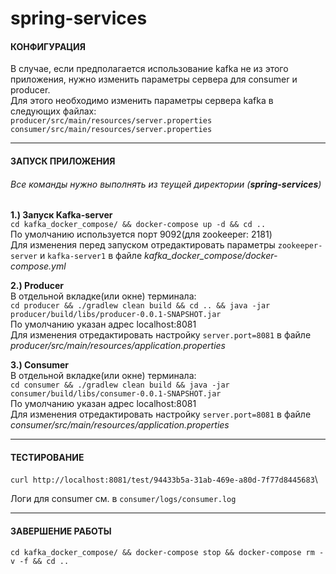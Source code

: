 # spring-services

#### КОНФИГУРАЦИЯ

В случае, если  предполагается использование kafka не из этого приложения, нужно изменить параметры сервера для consumer и producer.\
Для этого необходимо изменить параметры сервера kafka в следующих файлах:\
 `producer/src/main/resources/server.properties`\
 `consumer/src/main/resources/server.properties`
 
___
#### ЗАПУСК ПРИЛОЖЕНИЯ
###### Все команды нужно выполнять из теущей директории (**spring-services**)

**1.) Запуск Kafka-server**\
`cd kafka_docker_compose/ && docker-compose up -d && cd ..`\
По умолчанию используется порт 9092(для zookeeper: 2181)\
Для изменения перед запуском отредактировать параметры `zookeeper-server` и `kafka-server1` в файле _kafka_docker_compose/docker-compose.yml_

 **2.) Producer**\
 В отдельной вкладке(или окне) терминала:\
`cd producer && ./gradlew clean build && cd .. && java -jar producer/build/libs/producer-0.0.1-SNAPSHOT.jar`\
По умолчанию указан адрес localhost:8081\
Для изменения отредактировать настройку `server.port=8081` в файле\
_producer/src/main/resources/application.properties_

 **3.) Consumer**\
 В отдельной вкладке(или окне) терминала:\
`cd consumer && ./gradlew clean build && java -jar consumer/build/libs/consumer-0.0.1-SNAPSHOT.jar`\
По умолчанию указан адрес localhost:8081\
Для изменения отредактировать настройку `server.port=8081` в файле\
_consumer/src/main/resources/application.properties_

___

#### ТЕСТИРОВАНИЕ

`curl http://localhost:8081/test/94433b5a-31ab-469e-a80d-7f77d8445683`\

Логи для consumer см. в `consumer/logs/consumer.log`
___
#### ЗАВЕРШЕНИЕ РАБОТЫ

`cd kafka_docker_compose/ && docker-compose stop && docker-compose rm -v -f && cd ..`
